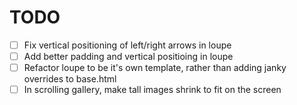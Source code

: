 # TODO

- [ ] Fix vertical positioning of left/right arrows in loupe
- [ ] Add better padding and vertical positioing in loupe
- [ ] Refactor loupe to be it's own template, rather than adding janky overrides to base.html
- [ ] In scrolling gallery, make tall images shrink to fit on the screen
